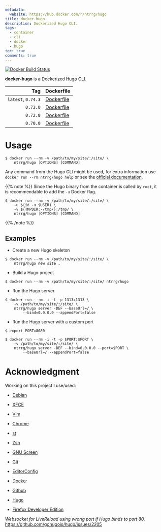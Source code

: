 ```yaml
---
metadata:
  website: https://hub.docker.com/r/ntrrg/hugo
title: docker-hugo
description: Dockerized Hugo CLI.
tags:
  - container
  - cli
  - docker
  - hugo
toc: true
comments: true
---
```


[![Docker Build Status](https://img.shields.io/docker/build/ntrrg/hugo.svg)](https://hub.docker.com/r/ntrrg/hugo)

[Hugo]: https://gohugo.io

**docker-hugo** is a Dockerized [Hugo][] CLI.

| Tag | Dockerfile |
| --: | :-- |
| `latest`, `0.74.3` | [Dockerfile](https://github.com/ntrrg/docker-hugo/blob/0.74.3/Dockerfile) |
| `0.73.0` | [Dockerfile](https://github.com/ntrrg/docker-hugo/blob/0.73.0/Dockerfile) |
| `0.72.0` | [Dockerfile](https://github.com/ntrrg/docker-hugo/blob/0.72.0/Dockerfile) |
| `0.70.0` | [Dockerfile](https://github.com/ntrrg/docker-hugo/blob/0.70.0/Dockerfile) |

# Usage

```shell-session
$ docker run --rm -v /path/to/my/site/:/site/ \
    ntrrg/hugo [OPTIONS] [COMMAND]
```

Any command from the Hugo CLI might be used, for extra information use `docker run --rm ntrrg/hugo help`
or see the [official documentation](https://gohugo.io/commands/).

{{% note %}}
Since the Hugo binary from the container is called by `root`, it is
recommendable to add the `-u` Docker flag.

```shell-session
$ docker run --rm -v /path/to/my/site/:/site/ \
    -u $(id -u $USER) \
    -v ${TMPDIR:-/tmp/}:/tmp/ \
    ntrrg/hugo [OPTIONS] [COMMAND]
```
{{% /note %}}

## Examples

* Create a new Hugo skeleton

```shell-session
$ docker run --rm -v /path/to/my/site/:/site/ \
    ntrrg/hugo new site .
```

* Build a Hugo project

```shell-session
$ docker run --rm -v /path/to/my/site/:/site/ ntrrg/hugo
```

* Run the Hugo server

```shell-session
$ docker run --rm -i -t -p 1313:1313 \
    -v /path/to/my/site/:/site/ \
    ntrrg/hugo server -DEF --baseUrl=/ \
        --bind=0.0.0.0 --appendPort=false
```

* Run the Hugo server with a custom port

```shell-session
$ export PORT=8080
```

```shell-session
$ docker run --rm -i -t -p $PORT:$PORT \
    -v /path/to/my/site/:/site/ \
    ntrrg/hugo server -DEF --bind=0.0.0.0 --port=$PORT \
        --baseUrl=/ --appendPort=false
```

# Acknowledgment

Working on this project I use/used:

* [Debian](https://www.debian.org/)

* [XFCE](https://xfce.org/)

* [Vim](https://www.vim.org/)

* [Chrome](https://www.google.com/chrome/browser/desktop/index.html)

* [st](https://st.suckless.org/)

* [Zsh](http://www.zsh.org/)

* [GNU Screen](https://www.gnu.org/software/screen)

* [Git](https://git-scm.com/)

* [EditorConfig](http://editorconfig.org/)

* [Docker](https://docker.com)

* [Github](https://github.com)

* [Hugo](https://gohugo.io)

* [Firefox Developer Edition](https://www.mozilla.org/en-US/firefox/developer/)

*Websocket for LiveReload using wrong port if Hugo binds to port 80.* <https://github.com/gohugoio/hugo/issues/2205>

